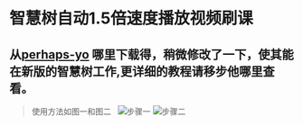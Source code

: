 # 智慧树自动1.5倍速度播放视频刷课  
## 从[perhaps-yo](https://github.com/perhaps-yo/zhihuishu) 哪里下载得，稍微修改了一下，使其能在新版的智慧树工作,更详细的教程请移步他哪里查看。  
> 使用方法如图一和图二  
![步骤一](https://github.com/Mr-xn/zhihuishu/blob/master/images/step1.png) 
![步骤二](https://github.com/Mr-xn/zhihuishu/blob/master/images/step2.png)

